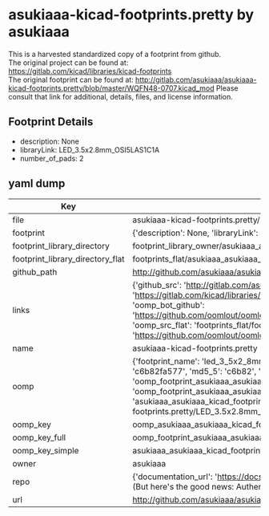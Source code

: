 # asukiaaa-kicad-footprints.pretty by asukiaaa  
This is a harvested standardized copy of a footprint from github.  
The original project can be found at:  
https://gitlab.com/kicad/libraries/kicad-footprints  
The original footprint can be found at:
http://gitlab.com/asukiaaa/asukiaaa-kicad-footprints.pretty/blob/master/WQFN48-0707.kicad_mod
Please consult that link for additional, details, files, and license information.  
## Footprint Details
* description: None  
* libraryLink: LED_3.5x2.8mm_OSI5LAS1C1A  
* number_of_pads: 2  
## yaml dump  
| Key | Value |  
| --- | --- |  
| file | asukiaaa-kicad-footprints.pretty/LED_3.5x2.8mm_OSI5LAS1C1A.kicad_mod |  
| footprint | {'description': None, 'libraryLink': 'LED_3.5x2.8mm_OSI5LAS1C1A', 'number_of_pads': 2} |  
| footprint_library_directory | footprint_library_owner/asukiaaa_asukiaaa-kicad-footprints.pretty |  
| footprint_library_directory_flat | footprints_flat/asukiaaa_asukiaaa_kicad_footprints_led_3_5x2_8mm_osi5las1c1a/working |  
| github_path | http://github.com/asukiaaa/asukiaaa-kicad-footprints.pretty/blob/master/LED_3.5x2.8mm_OSI5LAS1C1A.kicad_mod |  
| links | {'github_src': 'http://gitlab.com/asukiaaa/asukiaaa-kicad-footprints.pretty/blob/master/WQFN48-0707.kicad_mod', 'github_src_repo': 'https://gitlab.com/kicad/libraries/kicad-footprints', 'oomp_bot': 'footprints/asukiaaa_asukiaaa_kicad_footprints_led_3_5x2_8mm_osi5las1c1a/working', 'oomp_bot_github': 'https://github.com/oomlout/oomlout_oomp_footprint_bot/tree/main/footprints/asukiaaa_asukiaaa_kicad_footprints_led_3_5x2_8mm_osi5las1c1a/working', 'oomp_src_flat': 'footprints_flat/footprints_flat/asukiaaa_asukiaaa_kicad_footprints_led_3_5x2_8mm_osi5las1c1a/working', 'oomp_src_flat_github': 'https://github.com/oomlout/oomlout_oomp_footprint_src/tree/main/footprints_flat/asukiaaa_asukiaaa_kicad_footprints_led_3_5x2_8mm_osi5las1c1a/working'} |  
| name | asukiaaa-kicad-footprints.pretty |  
| oomp | {'footprint_name': 'led_3_5x2_8mm_osi5las1c1a', 'library_name': 'asukiaaa_kicad_footprints', 'md5': 'c6b82fa57721ecec8e7bd24747122fe8', 'md5_10': 'c6b82fa577', 'md5_5': 'c6b82', 'md5_6': 'c6b82f', 'oomp_key': 'oomp_asukiaaa_asukiaaa_kicad_footprints_led_3_5x2_8mm_osi5las1c1a', 'oomp_key_extra': 'oomp_footprint_asukiaaa_asukiaaa_kicad_footprints_led_3_5x2_8mm_osi5las1c1a', 'oomp_key_full': 'oomp_footprint_asukiaaa_asukiaaa_kicad_footprints_led_3_5x2_8mm_osi5las1c1a_c6b82f', 'oomp_key_simple': 'asukiaaa_asukiaaa_kicad_footprints_led_3_5x2_8mm_osi5las1c1a', 'original_filename': 'asukiaaa-kicad-footprints.pretty/LED_3.5x2.8mm_OSI5LAS1C1A.kicad_mod', 'owner_name': 'asukiaaa'} |  
| oomp_key | oomp_asukiaaa_asukiaaa_kicad_footprints_led_3_5x2_8mm_osi5las1c1a |  
| oomp_key_full | oomp_footprint_asukiaaa_asukiaaa_kicad_footprints_led_3_5x2_8mm_osi5las1c1a |  
| oomp_key_simple | asukiaaa_asukiaaa_kicad_footprints_led_3_5x2_8mm_osi5las1c1a |  
| owner | asukiaaa |  
| repo | {'documentation_url': 'https://docs.github.com/rest/overview/resources-in-the-rest-api#rate-limiting', 'message': "API rate limit exceeded for 84.66.173.59. (But here's the good news: Authenticated requests get a higher rate limit. Check out the documentation for more details.)"} |  
| url | http://github.com/asukiaaa/asukiaaa-kicad-footprints.pretty |  

